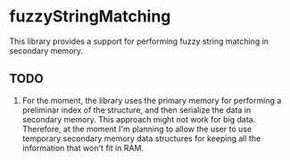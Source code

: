# fuzzyStringMatching

This library provides a support for performing fuzzy string matching in secondary memory.

## TODO

1) For the moment, the library uses the primary memory for performing a preliminar index of the structure, and then serialize the data in secondary memory. This approach might not work for big data. Therefore, at the moment I'm planning to allow the user to use temporary secondary memory data structures for keeping all the information that won't fit in RAM.
